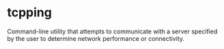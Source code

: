 # tcpping
Command-line utility that attempts to communicate with a server specified by the user to determine network performance or connectivity.
